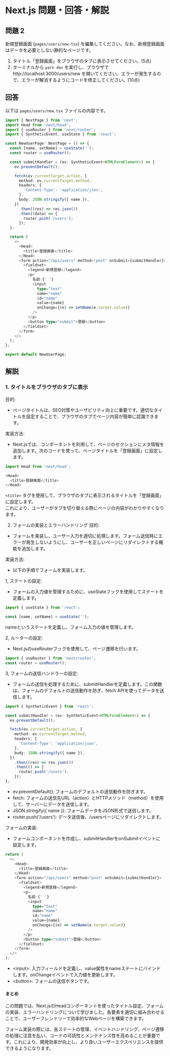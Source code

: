 # Next.js 問題・回答・解説

## 問題 2

新規登録画面 (`pages/users/new.tsx`) を編集してください。なお、新規登録画面はデータを必要としない静的なページです。

1. タイトル「登録画面」をブラウザのタブに表示させてください。(5点)
2. ターミナルから `yarn dev` を実行し、ブラウザで http://localhost:3000/users/new を開いてください。エラーが発生するので、エラーが解消するようにコードを修正してください。(10点)

## 回答

以下は `pages/users/new.tsx` ファイルの内容です。

```typescript
import { NextPage } from 'next';
import Head from 'next/head';
import { useRouter } from 'next/router';
import { SyntheticEvent, useState } from 'react';

const NewUserPage: NextPage = () => {
  const [name, setName] = useState('');
  const router = useRouter();

  const submitHandler = (ev: SyntheticEvent<HTMLFormElement>) => {
    ev.preventDefault();

    fetch(ev.currentTarget.action, {
      method: ev.currentTarget.method,
      headers: {
        'Content-Type': 'application/json',
      },
      body: JSON.stringify({ name }),
    })
      .then((res) => res.json())
      .then((data) => {
        router.push('/users');
      });
  };

  return (
    <>
      <Head>
        <title>登録画面</title>
      </Head>
      <form action="/api/users" method="post" onSubmit={submitHandler}>
        <fieldset>
          <legend>新規登録</legend>
          <p>
            名前:{' '}
            <input
              type="text"
              name="name"
              id="name"
              value={name}
              onChange={(e) => setName(e.target.value)}
            />
          </p>
          <button type="submit">登録</button>
        </fieldset>
      </form>
    </>
  );
};

export default NewUserPage;
```

## 解説

### 1. タイトルをブラウザのタブに表示

目的:
- ページタイトルは、SEO対策やユーザビリティ向上に重要です。適切なタイトルを設定することで、ブラウザのタブでページ内容が簡単に認識できます。

実装方法:
- Next.jsでは、<Head>コンポーネントを利用して、ページの<head>セクションにメタ情報を追加します。次のコードを使って、ページタイトルを「登録画面」に設定します。

```typescript
import Head from 'next/head';

<Head>
  <title>登録画面</title>
</Head>
```

`<title>` タグを使用して、ブラウザのタブに表示されるタイトルを「登録画面」に設定します。<br>
これにより、ユーザーがタブを切り替える際にページの内容がわかりやすくなります。<br>

2. フォームの実装とエラーハンドリング
目的:
- フォームを実装し、ユーザー入力を適切に処理します。フォーム送信時にエラーが発生しないようにし、ユーザーを正しいページにリダイレクトする機能を追加します。

実装方法:
- 以下の手順でフォームを実装します。

1, ステートの設定:
- フォームの入力値を管理するために、useStateフックを使用してステートを定義します。

```typescript
import { useState } from 'react';

const [name, setName] = useState('');
```

nameというステートを定義し、フォーム入力の値を管理します。

2, ルーターの設定:
- Next.jsのuseRouterフックを使用して、ページ遷移を行います。

```typescript
import { useRouter } from 'next/router';
const router = useRouter();
```

3, フォームの送信ハンドラーの設定:
- フォームの送信を処理するために、submitHandlerを定義します。この関数は、フォームのデフォルトの送信動作を防ぎ、fetch APIを使ってデータを送信します。

```typescript
import { SyntheticEvent } from 'react';

const submitHandler = (ev: SyntheticEvent<HTMLFormElement>) => {
  ev.preventDefault();

  fetch(ev.currentTarget.action, {
    method: ev.currentTarget.method,
    headers: {
      'Content-Type': 'application/json',
    },
    body: JSON.stringify({ name }),
  })
    .then((res) => res.json())
    .then(() => {
      router.push('/users');
    });
};
```

- ev.preventDefault(): フォームのデフォルトの送信動作を防ぎます。
- fetch: フォームの送信先URL（action）とHTTPメソッド（method）を使用して、サーバーにデータを送信します。
- JSON.stringify({ name }): フォームデータをJSON形式で送信します。
- router.push('/users'): データ送信後、/usersページにリダイレクトします。

フォームの実装:
- フォームコンポーネントを作成し、submitHandlerをonSubmitイベントに設定します。

```typescript
return (
  <>
    <Head>
      <title>登録画面</title>
    </Head>
    <form action="/api/users" method="post" onSubmit={submitHandler}>
      <fieldset>
        <legend>新規登録</legend>
        <p>
          名前:{' '}
          <input
            type="text"
            name="name"
            id="name"
            value={name}
            onChange={(e) => setName(e.target.value)}
          />
        </p>
        <button type="submit">登録</button>
      </fieldset>
    </form>
  </>
);
```

- \<input>: 入力フィールドを定義し、value属性をnameステートにバインドします。onChangeイベントで入力値を更新します。
- \<button>: フォームの送信ボタンです。

#### まとめ
この問題では、Next.jsのHeadコンポーネントを使ったタイトル設定、フォームの実装、エラーハンドリングについて学びました。各要素を適切に組み合わせることで、ユーザーフレンドリーで効率的なWebページを構築できます。<br>

フォーム実装の際には、各ステートの管理、イベントハンドリング、ページ遷移の処理に注意を払い、コードの可読性とメンテナンス性を高めることが重要です。これにより、開発効率が向上し、より良いユーザーエクスペリエンスを提供できるようになります。

